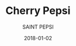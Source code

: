 ---
title: "Cherry Pepsi"
subtitle: "SAINT PEPSI"
customForwardUrl: "https://www.youtube.com/watch?v=OrR1TGQY20Y"
displayImg: "https://img.youtube.com/vi/OrR1TGQY20Y/0.jpg"
date: "2018-01-02"
newTab: true 
---